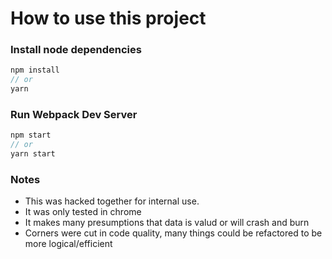 # How to use this project

### Install node dependencies

```js
npm install
// or
yarn
```

### Run Webpack Dev Server

```js
npm start
// or
yarn start
```

### Notes

- This was hacked together for internal use.
- It was only tested in chrome
- It makes many presumptions that data is valud or will crash and burn
- Corners were cut in code quality, many things could be refactored to be more logical/efficient